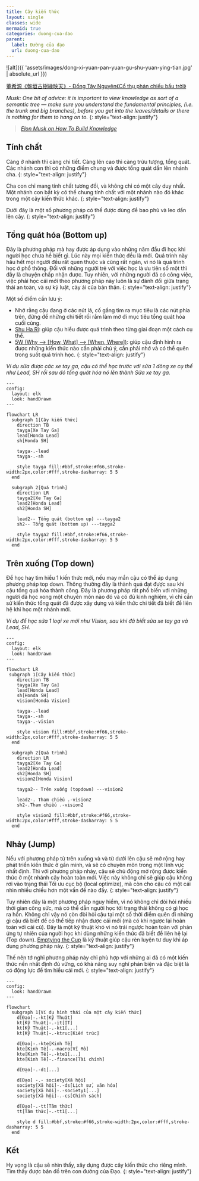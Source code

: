 ```yaml
---
title: Cây kiến thức
layout: single
classes: wide
mermaid: true
categories: duong-cua-dao
parent:
  label: Đường của đạo
  url: duong-cua-dao
---
```


![alt]({{ 'assets/images/dong-xi-yuan-pan-yuan-gu-shu-yuan-ying-tian.jpg' | absolute_url }})
> <cite>
<a target="_blank" href="https://dongxiyuan.artron.net/works_detail_brt000790000262">
董希源《盤垣古樹縁映天》- Đổng Tây Nguyên《Cổ thụ phản chiếu bầu trời》
</a>
</cite>

*Musk: One bit of advice: it is important to view knowledge as sort of a semantic tree — make sure you understand the fundamental principles, (i.e. the trunk and big branches), before you get into the leaves/details or there is nothing for them to hang on to.*
{: style="text-align: justify"}

> <cite><a target="_blank" href="https://fs.blog/elon-musk-knowledge/">
Elon Musk on How To Build Knowledge
</a></cite>

## Tính chất
Càng ở nhánh thì càng chi tiết. Càng lên cao thì càng trừu tượng, tổng quát. Các nhánh con thì có những điểm chung và được tổng quát dần lên nhánh cha.
{: style="text-align: justify"}

Cha con chỉ mang tính chất tương đối, và không chỉ có một cây duy nhất. Một nhánh con bất kỳ có thể chung tính chất với một nhánh nào đó khác trong một cây kiến thức khác.
{: style="text-align: justify"}

Dưới đây là một số phương pháp có thể được dùng để bao phủ và leo dần lên cây.
{: style="text-align: justify"}

## Tổng quát hóa (Bottom up)
Đây là phương pháp mà hay được áp dụng vào những năm đầu đi học khi người học chưa hề biết gì. Lúc này mọi kiến thức đều là mới. Quá trình này hầu hết mọi người đều rất quen thuộc và cũng rất ngán, vì nó là quá trình học ở phổ thông. Đối với những người trẻ với việc học là ưu tiên số một thì đây là chuyện chấp nhận được. Tuy nhiên, với những người đã có công việc, việc phải học cái mới theo phương pháp này luôn là sự đánh đổi giữa trạng thái an toàn, và sự kỷ luật, cày ải của bản thân.
{: style="text-align: justify"}


Một số điểm cần lưu ý:
- Nhớ rằng cậu đang ở các nút lá, cố gắng tìm ra mục tiêu là các nút phía trên, đừng để những chi tiết rối rắm làm mờ đi mục tiêu tổng quát hóa cuối cùng.
- <a target="_blank" href="https://martinfowler.com/bliki/ShuHaRi.html">Shu Ha Ri</a>: giúp cậu hiểu được quá trình theo từng giai đoạn một cách cụ thể.
- <a target="_blank" href="https://wei-he.xyz/5w">5W (Why --> [How, What] --> [When, Where])</a>: giúp cậu định hình ra được những kiến thức nào cần phải chú ý, cần phải nhớ và có thể quên trong suốt quá trình học.
{: style="text-align: justify"}

*Ví dụ sửa được các xe tay ga, cậu có thể học trước với sửa 1 dòng xe cụ thể như Lead, SH rồi sau đó tổng quát hóa nó lên thành Sửa xe tay ga.*

```mermaid
---
config:
  layout: elk
  look: handDrawn
---

flowchart LR
  subgraph 1[Cây kiến thức]
    direction TB
    tayga[Xe Tay Ga]
    lead[Honda Lead]
    sh[Honda SH]

    tayga-.-lead
    tayga-.-sh

    style tayga fill:#bbf,stroke:#f66,stroke-width:2px,color:#fff,stroke-dasharray: 5 5
  end

  subgraph 2[Quá trình]
    direction LR
    tayga2[Xe Tay Ga]
    lead2[Honda Lead]
    sh2[Honda SH]

    lead2-- Tổng quát (bottom up) ---tayga2
    sh2-- Tổng quát (bottom up) ---tayga2

    style tayga2 fill:#bbf,stroke:#f66,stroke-width:2px,color:#fff,stroke-dasharray: 5 5
  end
```

## Trên xuống (Top down)
Để học hay tìm hiểu 1 kiến thức mới, nếu may mắn cậu có thể áp dụng phương pháp top down. 
Thông thường đây là thành quả đạt được sau khi cậu tổng quá hóa thành công.
Đây là phương pháp rất phổ biến với những người đã học xong một chuyên môn nào đó và có đủ kinh nghiệm, 
vì chỉ cần sử kiến thức tổng quát đã được xây dựng và kiến thức chi tiết đã biết để liên hệ khi học một nhánh mới.

*Ví dụ để học sửa 1 loại xe mới như Vision, sau khi đã biết sửa xe tay ga và Lead, SH.*

```mermaid
---
config:
  layout: elk
  look: handDrawn
---

flowchart LR
 subgraph 1[Cây kiến thức]
    direction TB
    tayga[Xe Tay Ga]
    lead[Honda Lead]
    sh[Honda SH]
    vision[Honda Vision]

    tayga-.-lead
    tayga-.-sh
    tayga-.-vision

    style vision fill:#bbf,stroke:#f66,stroke-width:2px,color:#fff,stroke-dasharray: 5 5
  end

  subgraph 2[Quá trình]
    direction LR
    tayga2[Xe Tay Ga]
    lead2[Honda Lead]
    sh2[Honda SH]
    vision2[Honda Vision]

    tayga2-- Trên xuống (topdown) ---vision2

    lead2-. Tham chiếu .-vision2
    sh2-.Tham chiếu .-vision2

    style vision2 fill:#bbf,stroke:#f66,stroke-width:2px,color:#fff,stroke-dasharray: 5 5
  end
```

## Nhảy (Jump)
Nếu với phương pháp từ trên xuống và và từ dưới lên cậu sẽ mở rộng hay phát triển kiến thức ở gần mình, và sẽ có chuyên môn trong một lĩnh vực nhất định. Thì với phương pháp nhảy, cậu sẽ chủ động mở rộng được kiến thức ở một nhánh cây hoàn toàn mới. Việc này không chỉ sẽ giúp cậu không rơi vào trạng thái Tối ưu cục bộ (local optimize), mà còn cho cậu có một cái nhìn nhiều chiều hơn một vấn đề nào đấy.
{: style="text-align: justify"}

Tuy nhiên đây là một phương pháp nguy hiểm, vì nó không chỉ đòi hỏi nhiều thời gian công sức, mà có thể dẫn người học tới trạng thái không có gì học ra hồn. Không chỉ vậy nó còn đòi hỏi cậu tại một số thời điểm quên đi những gì cậu đã biết để có thể tiếp nhận được cái mới (mà có khi ngược lại hoàn toàn với cái cũ). Đây là một kỹ thuật khó vì nó trái ngược hoàn toàn với phản ứng tự nhiên của người học khi dùng những kiến thức đã biết để liên hệ lại (Top down). <a target="_blank" href="https://www.oreilly.com/library/view/apprenticeship-patterns/9780596806842/ch02.html">Emptying the Cup</a> là kỹ thuật giúp cậu rèn luyện tư duy khi áp dụng phương pháp này.
{: style="text-align: justify"}

Thế nên tớ nghĩ phương pháp này chỉ phù hợp với những ai đã có một kiến thức nền nhất định đủ vững, có khả năng suy nghĩ phản biện và đặc biệt là có động lực để tìm hiểu cái mới.
{: style="text-align: justify"}

```mermaid
---
config:
  look: handDrawn
---

flowchart
  subgraph 1[Ví dụ hình thái của một cây kiến thức]
    d[Đạo]-.-kt[Kỹ Thuật]
    kt[Kỹ Thuật]-.-it[IT]
    kt[Kỹ Thuật]-.-kt1[...]
    kt[Kỹ Thuật]-.-ktruc[Kiến trúc]

    d[Đạo]-.-kte[Kinh Tế]
    kte[Kinh Tế]-.-macro[Vĩ Mô]
    kte[Kinh Tế]-.-kte1[...]
    kte[Kinh Tế]-.-finance[Tài chính]

    d[Đạo]-.-d1[...]

    d[Đạo] -.- society[Xã hội]
    society[Xã hội]-.-ds[Lịch sử, văn hóa]
    society[Xã hội]-.-society1[...]
    society[Xã hội]-.-cs[Chính sách]

    d[Đạo]-.-tt[Tâm thức]
    tt[Tâm thức]-.-tt1[...]

    style d fill:#bbf,stroke:#f66,stroke-width:2px,color:#fff,stroke-dasharray: 5 5
  end
```

## Kết
Hy vọng là cậu sẽ nhìn thấy, xây dựng được cây kiến thức cho riêng mình. Tìm thấy được bản đồ trên con đường của Đạo.
{: style="text-align: justify"}